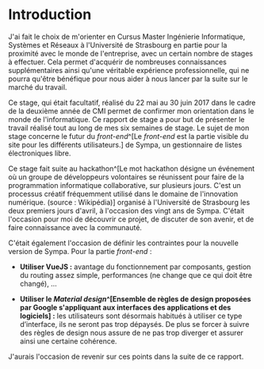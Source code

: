 # Introduction

J'ai fait le choix de m'orienter en Cursus Master Ingénierie Informatique,
 Systèmes et Réseaux à l'Université de Strasbourg en partie pour la 
proximité avec le monde de l'entreprise, avec un certain nombre de stages 
à effectuer. Cela permet d'acquérir de nombreuses connaissances 
supplémentaires ainsi qu'une véritable expérience professionnelle, qui ne 
pourra qu'être bénéfique pour nous aider à nous lancer par la suite sur 
le marché du travail.

Ce stage, qui était facultatif, réalisé du 22 mai au 30 juin 2017 dans le 
cadre de la deuxième année de CMI permet de confirmer mon orientation 
dans le monde de l'informatique. Ce rapport de stage a pour but de 
présenter le travail réalisé tout au long de mes six semaines de stage. 
Le sujet de mon stage concerne le futur du *front-end*^[Le *front-end* est 
la partie visible du site pour les différents utilisateurs.] de Sympa, un 
gestionnaire de listes électroniques libre.

Ce stage fait suite au hackathon^[Le mot hackathon désigne un événement 
où un groupe de développeurs volontaires se réunissent pour faire de la 
programmation informatique collaborative, sur plusieurs jours. C'est un 
processus créatif fréquemment utilisé dans le domaine de l'innovation 
numérique. (source : Wikipédia)] organisé à l'Université de Strasbourg 
les deux premiers jours d'avril, à l'occasion des vingt ans de Sympa. 
C'était l'occasion pour moi de découvrir ce projet, de discuter de son 
avenir, et de faire connaissance avec la communauté.

C'était également l'occasion de définir les contraintes pour la nouvelle 
version de Sympa. Pour la partie *front-end* :

  - **Utiliser VueJS :** avantage du fonctionnement par composants, 
  gestion du routing assez simple, performances (ne change que ce qui 
  doit être changé), …

  - **Utiliser le *Material design*^[Ensemble de règles de design 
  proposées par Google s'appliquant aux interfaces des applications et 
  des logiciels] :** les utilisateurs sont désormais habitués à utiliser 
  ce type d’interface, ils ne seront pas trop dépaysés. De plus se forcer 
  à suivre des règles de design nous assure de ne pas trop diverger et 
  assurer ainsi une certaine cohérence.

J'aurais l'occasion de revenir sur ces points dans la suite de ce rapport.
